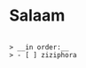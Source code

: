 # Salaam  

~~~ This repository is created for my projects that are done with Flutter as a portfolio.~~~

> __in order:__  
> - [ ] ziziphora 
